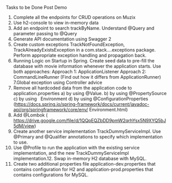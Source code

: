 Tasks to be Done Post Demo
1. Complete all the endpoints for CRUD operations on Muzix
2. Use h2-console to view in-memory data
3. Add an endpoint to search trackByName. Understand @Query and parameter passing to
@Query
4. Generate API documentation using Swagger 2
5. Create custom exceptions TrackNotFoundException, TrackAlreadyExistsException in a
com.stack....exceptions package. Perform appropriate exception handling and propagation
back.
6. Running Logic on Startup in Spring. Create seed data to pre-fill the database with movie
information whenever the application starts. Use both approaches:
Approach 1: ApplicationListener<ContextRefreshedEvent>
Approach 2: CommandLineRunner (Find out how it differs from ApplicationRunner)
7.Global exception using Controller advice
8. Remove all hardcoded data from the application code to application.properties
a) by using @Value.
b) by using @PropertySource
c) by using ​ ​ Environment
d) by using @ConfigurationProperties
(https://docs.spring.io/spring-framework/docs/current/javadoc-api/org/springframework/core/env/
Environment.html)
9. Add @Lombok
(​ https://drive.google.com/file/d/1QQpEQZbDD9pmW2qrhYsx5N9XYQ5bJ5dM/view​ )
10. Create another service implementation TrackDummyServiceImpl. Use @Primary and
@Qualifier annotations to specify which implementation to use.
11. Use @Profile to run the application with the existing service implementation, and the new
TrackDummyServiceImpl implementation.12. Swap in-memory H2 database with MySQL.
13. Create two additional properties file application-dev.properties that contains configuration for
H2 and application-prod.properties that contains configurations for MySQL.
